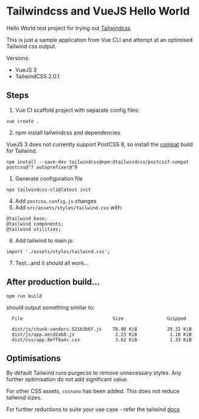 # Tailwindcss and VueJS Hello World

Hello World test project for trying out [Tailwindcss](https://tailwindcss.com)

This is just a sample application from Vue CLI and attempt at an optimised Tailwind css output.

Versions:
- VueJS 3
- TailwindCSS 2.0.1

## Steps
1. Vue CI scaffold project with separate config files:
```
vue create .
```

2. npm install tailwindcss and dependencies

VueJS 3 does not currently support PostCSS 8, so install the [compat](https://tailwindcss.com/docs/installation#post-css-7-compatibility-build) build for Tailwind.

```
npm install --save-dev tailwindcss@npm:@tailwindcss/postcss7-compat postcss@^7 autoprefixer@^9
```

1. Generate configuration file
```
npx tailwindcss-cli@latest init
```

4. Add `postcss.config.js` changes
5. Add `src/assets/styles/tailwind.css` with:
```
@tailwind base;
@tailwind components;
@tailwind utilities;
```

6. Add tailwind to main.js:
```
import './assets/styles/tailwind.css';
```

7. Test...and it should all work...

## After production build...
```
npm run build
```

should output something similar to:
```
  File                                 Size                Gzipped

  dist/js/chunk-vendors.521b3b6f.js    78.00 KiB           29.32 KiB
  dist/js/app.aecd2ab8.js               2.23 KiB            1.10 KiB
  dist/css/app.8eff8a4c.css             3.62 KiB            1.33 KiB
```

## Optimisations

By default Tailwind runs purgecss to remove unnecessary styles. Any further optimisation do not add significant value.

For other CSS assets, `cssnano` has been added. This does not reduce tailwind sizes.

For further reductions to suite your use case - refer the tailwind [docs](https://tailwindcss.com/docs/optimizing-for-production)
